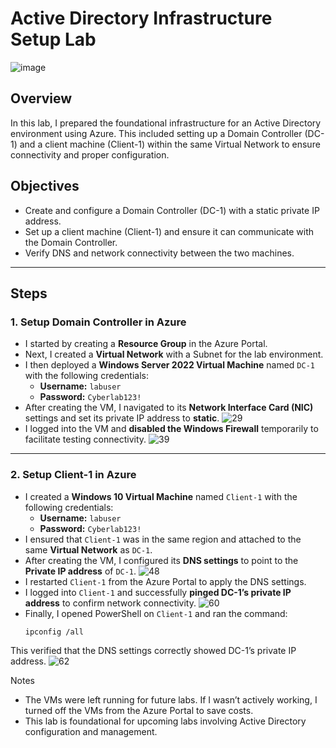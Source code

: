 # Active Directory Infrastructure Setup Lab
![image](https://github.com/user-attachments/assets/bbd4ad5d-e99a-49ba-bbec-e38d68f85317)

## Overview
In this lab, I prepared the foundational infrastructure for an Active Directory environment using Azure. This included setting up a Domain Controller (DC-1) and a client machine (Client-1) within the same Virtual Network to ensure connectivity and proper configuration.

## Objectives
- Create and configure a Domain Controller (DC-1) with a static private IP address.
- Set up a client machine (Client-1) and ensure it can communicate with the Domain Controller.
- Verify DNS and network connectivity between the two machines.

---

## Steps

### 1. Setup Domain Controller in Azure
- I started by creating a **Resource Group** in the Azure Portal. 
- Next, I created a **Virtual Network** with a Subnet for the lab environment.
- I then deployed a **Windows Server 2022 Virtual Machine** named `DC-1` with the following credentials:  
  - **Username:** `labuser`  
  - **Password:** `Cyberlab123!`  
- After creating the VM, I navigated to its **Network Interface Card (NIC)** settings and set its private IP address to **static**.
![29](https://github.com/user-attachments/assets/0ab765e8-7ec7-4294-a2e8-67ea750e3b72)
- I logged into the VM and **disabled the Windows Firewall** temporarily to facilitate testing connectivity.
![39](https://github.com/user-attachments/assets/3ba6f242-3958-4926-ae04-c66ddc70442e)

---

### 2. Setup Client-1 in Azure
- I created a **Windows 10 Virtual Machine** named `Client-1` with the following credentials:  
  - **Username:** `labuser`  
  - **Password:** `Cyberlab123!`  
- I ensured that `Client-1` was in the same region and attached to the same **Virtual Network** as `DC-1`.  
- After creating the VM, I configured its **DNS settings** to point to the **Private IP address** of `DC-1`.
![48](https://github.com/user-attachments/assets/92c7b8f3-76be-44c1-a0e5-6fc386072595)
- I restarted `Client-1` from the Azure Portal to apply the DNS settings.  
- I logged into `Client-1` and successfully **pinged DC-1’s private IP address** to confirm network connectivity.
![60](https://github.com/user-attachments/assets/aa4c3d0d-3abf-410b-812b-2a804dbd8477)
- Finally, I opened PowerShell on `Client-1` and ran the command:  
  ```bash
  ipconfig /all

This verified that the DNS settings correctly showed DC-1’s private IP address.
![62](https://github.com/user-attachments/assets/b694d117-ebc6-446f-b3dd-f9f2c8c0fe79)

Notes
- The VMs were left running for future labs. If I wasn’t actively working, I turned off the VMs from the Azure Portal to save costs.
-	This lab is foundational for upcoming labs involving Active Directory configuration and management.
 
